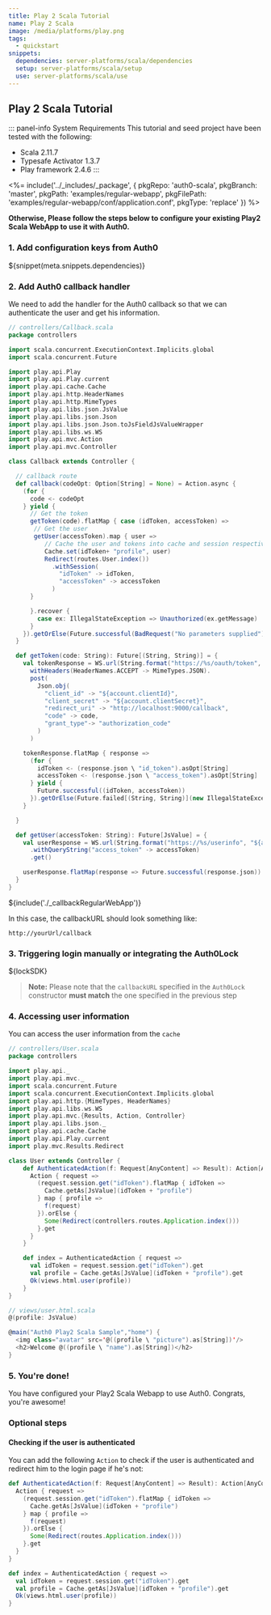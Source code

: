 ```yaml
---
title: Play 2 Scala Tutorial
name: Play 2 Scala
image: /media/platforms/play.png
tags:
  - quickstart
snippets:
  dependencies: server-platforms/scala/dependencies
  setup: server-platforms/scala/setup
  use: server-platforms/scala/use
---
```


## Play 2 Scala Tutorial

::: panel-info System Requirements
This tutorial and seed project have been tested with the following:
* Scala 2.11.7
* Typesafe Activator 1.3.7
* Play framework 2.4.6
:::

<%= include('../_includes/_package', {
  pkgRepo: 'auth0-scala',
  pkgBranch: 'master',
  pkgPath: 'examples/regular-webapp',
  pkgFilePath: 'examples/regular-webapp/conf/application.conf',
  pkgType: 'replace'
}) %>

**Otherwise, Please follow the steps below to configure your existing Play2 Scala WebApp to use it with Auth0.**

### 1. Add configuration keys from Auth0

${snippet(meta.snippets.dependencies)}

### 2. Add Auth0 callback handler

We need to add the handler for the Auth0 callback so that we can authenticate the user and get his information.

```scala
// controllers/Callback.scala
package controllers

import scala.concurrent.ExecutionContext.Implicits.global
import scala.concurrent.Future

import play.api.Play
import play.api.Play.current
import play.api.cache.Cache
import play.api.http.HeaderNames
import play.api.http.MimeTypes
import play.api.libs.json.JsValue
import play.api.libs.json.Json
import play.api.libs.json.Json.toJsFieldJsValueWrapper
import play.api.libs.ws.WS
import play.api.mvc.Action
import play.api.mvc.Controller

class Callback extends Controller {

  // callback route
  def callback(codeOpt: Option[String] = None) = Action.async {
    (for {
      code <- codeOpt
    } yield {
      // Get the token
      getToken(code).flatMap { case (idToken, accessToken) =>
       // Get the user
       getUser(accessToken).map { user =>
          // Cache the user and tokens into cache and session respectively
          Cache.set(idToken+ "profile", user)
          Redirect(routes.User.index())
            .withSession(
              "idToken" -> idToken,
              "accessToken" -> accessToken
            )
      }

      }.recover {
        case ex: IllegalStateException => Unauthorized(ex.getMessage)
      }
    }).getOrElse(Future.successful(BadRequest("No parameters supplied")))
  }

  def getToken(code: String): Future[(String, String)] = {
    val tokenResponse = WS.url(String.format("https://%s/oauth/token", "${account.namespace}"))(Play.current).
      withHeaders(HeaderNames.ACCEPT -> MimeTypes.JSON).
      post(
        Json.obj(
          "client_id" -> "${account.clientId}",
          "client_secret" -> "${account.clientSecret}",
          "redirect_uri" -> "http://localhost:9000/callback",
          "code" -> code,
          "grant_type"-> "authorization_code"
        )
      )

    tokenResponse.flatMap { response =>
      (for {
        idToken <- (response.json \ "id_token").asOpt[String]
        accessToken <- (response.json \ "access_token").asOpt[String]
      } yield {
        Future.successful((idToken, accessToken))
      }).getOrElse(Future.failed[(String, String)](new IllegalStateException("Tokens not sent")))
    }

  }

  def getUser(accessToken: String): Future[JsValue] = {
    val userResponse = WS.url(String.format("https://%s/userinfo", "${account.namespace}"))(Play.current)
      .withQueryString("access_token" -> accessToken)
      .get()

    userResponse.flatMap(response => Future.successful(response.json))
  }
}
```

${include('./_callbackRegularWebApp')}

In this case, the callbackURL should look something like:

```
http://yourUrl/callback
```

### 3. Triggering login manually or integrating the Auth0Lock

${lockSDK}

> **Note:** Please note that the `callbackURL` specified in the `Auth0Lock` constructor **must match** the one specified in the previous step

### 4. Accessing user information

You can access the user information from the `cache`

```scala
// controllers/User.scala
package controllers

import play.api._
import play.api.mvc._
import scala.concurrent.Future
import scala.concurrent.ExecutionContext.Implicits.global
import play.api.http.{MimeTypes, HeaderNames}
import play.api.libs.ws.WS
import play.api.mvc.{Results, Action, Controller}
import play.api.libs.json._
import play.api.cache.Cache
import play.api.Play.current
import play.mvc.Results.Redirect

class User extends Controller {
    def AuthenticatedAction(f: Request[AnyContent] => Result): Action[AnyContent] = {
      Action { request =>
        (request.session.get("idToken").flatMap { idToken =>
          Cache.getAs[JsValue](idToken + "profile")
        } map { profile =>
          f(request)
        }).orElse {
          Some(Redirect(controllers.routes.Application.index()))
        }.get
      }
    }

    def index = AuthenticatedAction { request =>
      val idToken = request.session.get("idToken").get
      val profile = Cache.getAs[JsValue](idToken + "profile").get
      Ok(views.html.user(profile))
    }
}
```

```scala
// views/user.html.scala
@(profile: JsValue)

@main("Auth0 Play2 Scala Sample","home") {
  <img class="avatar" src='@((profile \ "picture").as[String])'/>
  <h2>Welcome @((profile \ "name").as[String])</h2>
}
```

### 5. You're done!

You have configured your Play2 Scala Webapp to use Auth0. Congrats, you're awesome!

### Optional steps

#### Checking if the user is authenticated

You can add the following `Action` to check if the user is authenticated and redirect him to the login page if he's not:

```scala
def AuthenticatedAction(f: Request[AnyContent] => Result): Action[AnyContent] = {
  Action { request =>
    (request.session.get("idToken").flatMap { idToken =>
      Cache.getAs[JsValue](idToken + "profile")
    } map { profile =>
      f(request)
    }).orElse {
      Some(Redirect(routes.Application.index()))
    }.get
  }
}

def index = AuthenticatedAction { request =>
  val idToken = request.session.get("idToken").get
  val profile = Cache.getAs[JsValue](idToken + "profile").get
  Ok(views.html.user(profile))
}
```

